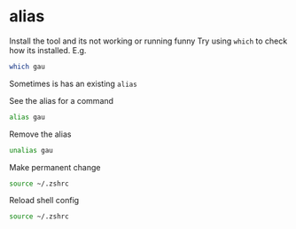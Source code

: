 # alias
Install the tool and its not working or running funny
Try using `which` to check how its installed.
E.g.
```bash
which gau
```
Sometimes is has an existing `alias`

See the alias for a command
```bash
alias gau
```

Remove the alias

```bash
unalias gau
```

Make permanent change
```bash
source ~/.zshrc 
```

Reload shell config
```bash
source ~/.zshrc 
```

